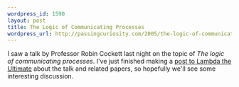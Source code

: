 ```yaml
--- 
wordpress_id: 1590
layout: post
title: The Logic of Communicating Processes
wordpress_url: http://passingcuriosity.com/2005/the-logic-of-communicating-processes/
---
```

I saw a talk by Professor Robin Cockett last night on the topic of <span style="font-style: italic">The logic of communicating processes</span>. I've just finished making a <a href="http://lambda-the-ultimate.org/node/view/704">post to Lambda the Ultimate</a> about the talk and related papers, so hopefully we'll see some interesting discussion.
